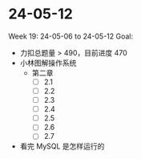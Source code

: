 # 24-05-12
Week 19: 24-05-06 to 24-05-12
Goal:
- 力扣总题量 > 490，目前进度 470
- 小林图解操作系统
  - 第二章
    - [ ] 2.1
    - [ ] 2.2
    - [ ] 2.3
    - [ ] 2.4
    - [ ] 2.5
    - [ ] 2.6
    - [ ] 2.7
- 看完 MySQL 是怎样运行的
